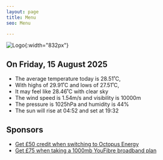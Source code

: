 ```yaml
---
layout: page
title: Menu
seo: Menu

---
```


![Logo](/images/logo.jpg){:width="832px"}

<!-- weather_marker starts -->
## On Friday, 15 August 2025

- The average temperature today is 28.51˚C,
- With highs of 29.91˚C and lows of 27.51˚C,
- It may feel like 28.46˚C with clear sky
- The wind speed is 1.54m/s and visibility is 10000m
- The pressure is 1025hPa and humidity is 44%
- The sun will rise at 04:52 and set at 19:32

<!-- weather_marker ends -->

## Sponsors

- [Get £50 credit when switching to Octopus Energy](https://bit.ly/3oD1nnS)
- [Get £75 when taking a 1000mb YouFibre broadband plan](https://aklam.io/91zWhU?)
